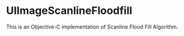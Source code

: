 UIImageScanlineFloodfill
========================

This is an Objective-C implementation of Scanline Flood Fill Algorithm.

